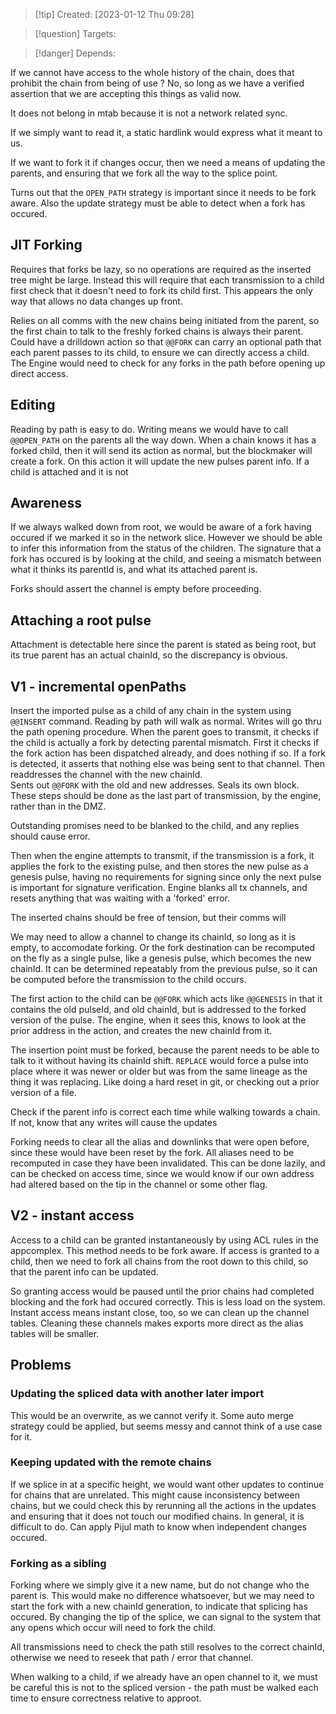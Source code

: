 
>[!tip] Created: [2023-01-12 Thu 09:28]

>[!question] Targets: 

>[!danger] Depends: 

If we cannot have access to the whole history of the chain, does that prohibit the chain from being of use ?  No, so long as we have a verified assertion that we are accepting this things as valid now.

It does not belong in mtab because it is not a network related sync.

If we simply want to read it, a static hardlink would express what it meant to us.

If we want to fork it if changes occur, then we need a means of updating the parents, and ensuring that we fork all the way to the splice point.

Turns out that the `OPEN_PATH` strategy is important since it needs to be fork aware.  Also the update strategy must be able to detect when a fork has occured.

## JIT Forking
Requires that forks be lazy, so no operations are required as the inserted tree might be large.  Instead this will require that each transmission to a child first check that it doesn't need to fork its child first.  This appears the only way that allows no data changes up front.

Relies on all comms with the new chains being initiated from the parent, so the first chain to talk to the freshly forked chains is always their parent.  Could have a drilldown action so that `@@FORK` can carry an optional path that each parent passes to its child, to ensure we can directly access a child.  The Engine would need to check for any forks in the path before opening up direct access.

## Editing
Reading by path is easy to do.  Writing means we would have to call `@@OPEN_PATH` on the parents all the way down.  When a chain knows it has a forked child, then it will send its action as normal, but the blockmaker will create a fork.
On this action it will update the new pulses parent info.
If a child is attached and it is not

## Awareness
If we always walked down from root, we would be aware of a fork having occured if we marked it so in the network slice.  However we should be able to infer this information from the status of the children.  The signature that a fork has occured is by looking at the child, and seeing a mismatch between what it thinks its parentId is, and what its attached parent is.

Forks should assert the channel is empty before proceeding.

## Attaching a root pulse
Attachment is detectable here since the parent is stated as being root, but its true parent has an actual chainId, so the discrepancy is obvious.

## V1 - incremental openPaths
Insert the imported pulse as a child of any chain in the system using `@@INSERT` command.
Reading by path will walk as normal.
Writes will go thru the path opening procedure.
When the parent goes to transmit, it checks if the child is actually a fork by detecting parental mismatch.
First it checks if the fork action has been dispatched already, and does nothing if so.
If a fork is detected, it asserts that nothing else was being sent to that channel.
Then readdresses the channel with the new chainId.  
Sents out `@@FORK` with the old and new addresses.
Seals its own block.
These steps should be done as the last part of transmission, by the engine, rather than in the DMZ.

Outstanding promises need to be blanked to the child, and any replies should cause error.

Then when the engine attempts to transmit, if the transmission is a fork, it applies the fork to the existing pulse, and then stores the new pulse as a genesis pulse, having no requirements for signing since only the next pulse is important for signature verification.
Engine blanks all tx channels, and resets anything that was waiting with a 'forked' error.

The inserted chains should be free of tension, but their comms will

We may need to allow a channel to change its chainId, so long as it is empty, to accomodate forking.  Or the fork destination can be recomputed on the fly as a single pulse, like a genesis pulse, which becomes the new chainId.  It can be determined repeatably from the previous pulse, so it can be computed before the transmission to the child occurs.

The first action to the child can be `@@FORK` which acts like `@@GENESIS` in that it contains the old pulseId, and old chainId, but is addressed to the forked version of the pulse.  The engine, when it sees this, knows to look at the prior address in the action, and creates the new chainId from it.

The insertion point must be forked, because the parent needs to be able to talk to it without having its chainId shift.  `REPLACE`  would force a pulse into place where it was newer or older but was from the same lineage as the thing it was replacing.  Like doing a hard reset in git, or checking out a prior version of a file.

Check if the parent info is correct each time while walking towards a chain.
If not, know that any writes will cause the updates

Forking needs to clear all the alias and downlinks that were open before, since these would have been reset by the fork.  All aliases need to be recomputed in case they have been invalidated.  This can be done lazily, and can be checked on access time, since we would know if our own address had altered based on the tip in the channel or some other flag.

## V2 - instant access
Access to a child can be granted instantaneously by using ACL rules in the appcomplex.  This method needs to be fork aware.  If access is granted to a child, then we need to fork all chains from the root down to this child, so that the parent info can be updated.

So granting access would be paused until the prior chains had completed blocking and the fork had occured correctly.  This is less load on the system.  Instant access means instant close, too, so we can clean up the channel tables.  Cleaning these channels makes exports more direct as the alias tables will be smaller.  


## Problems

### Updating the spliced data with another later import
This would be an overwrite, as we cannot verify it.  Some auto merge strategy could be applied, but seems messy and cannot think of a use case for it.

### Keeping updated with the remote chains
If we splice in at a specific height, we would want other updates to continue for chains that are unrelated.  This might cause inconsistency between chains, but we could check this by rerunning all the actions in the updates and ensuring that it does not touch our modified chains.  In general, it is difficult to do.  Can apply Pijul math to know when independent changes occured.

### Forking as a sibling
Forking where we simply give it a new name, but do not change who the parent is.  This would make no difference whatsoever, but we may need to start the fork with a new chainId generation, to indicate that splicing has occured.  By changing the tip of the splice, we can signal to the system that any opens which occur will need to fork the child.

All transmissions need to check the path still resolves to the correct chainId, otherwise we need to reseek that path / error that channel.

When walking to a child, if we already have an open channel to it, we must be careful this is not to the spliced version - the path must be walked each time to ensure correctness relative to approot.